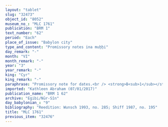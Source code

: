 ```yaml
---
layout: "tablet"
slug: "32473"
object_id: "8052"
museum_no_: "MLC 1761"
publication: "BRM 1"
text_number: "62"
period: "Each"
place_of_issue: "Babylon city"
type_and_content: "Promissory notes ina muẖẖi"
day_remark: "-"
month: "VI"
month_remark: "-"
year: "3"
year_remark: "-"
king: "Cyr"
king_remark: "-"
paraphrase: "Promissory note for dates.<br /> <strong>B<sub>1</sub></strong> and <strong>B<sub>2</sub></strong> owe 12;2.3.0 kor of dates to <strong>A</strong>, to be delivered in one payment in Arahsamna (VIII) according to the creditor&#39;s measure. Delivery is due in the creditor&#39;s house (or: to his plot of land) (<em>bītu</em>). The two debtors assume warranty for each other. In addition, there is a previous claim (<em>ra&scaron;&ucirc;tu</em>) still outstanding against them. Names of 2 witnesses and the scribe: Bēl-iddin/Nab&ucirc;-u&scaron;eb&scaron;i//Amēl-Isin.<br /> <br /> <strong>A</strong> = Iddin-Marduk/Iqī&scaron;āya//Nūr-S&icirc;n; <strong>B<sub>1</sub></strong> = Nergal-ēṭir/Adad-ibni; <strong>B<sub>2</sub></strong> = Nidintu/&Scaron;arrani"
imported: "Kathleen Abraham (07/01/2017)"
publication_name: "BRM 1 62"
archive: "Egibi/Nūr-Sîn"
day_babylonian_: "9"
bibliography: "Reedition: Wunsch 1993, no. 285; Shiff 1987, no. 195"
title: "MLC 1761"
previous_item: "32476"
---
```

